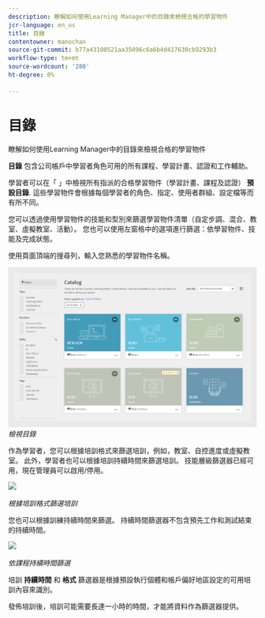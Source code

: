 ```yaml
---
description: 瞭解如何使用Learning Manager中的目錄來檢視合格的學習物件
jcr-language: en_us
title: 目錄
contentowner: manochan
source-git-commit: b77a43100521aa35096c6a6b4d417630cb9293b3
workflow-type: tm+mt
source-wordcount: '280'
ht-degree: 0%

---
```




# 目錄

瞭解如何使用Learning Manager中的目錄來檢視合格的學習物件

**目錄** 包含公司帳戶中學習者角色可用的所有課程、學習計畫、認證和工作輔助。

學習者可以在「 」中檢視所有指派的合格學習物件（學習計畫、課程及認證） **預設目錄**. 這些學習物件會根據每個學習者的角色、指定、使用者群組、設定檔等而有所不同。

您可以透過使用學習物件的技能和型別來篩選學習物件清單（自定步調、混合、教室、虛擬教室、活動）。 您也可以使用左窗格中的選項進行篩選：依學習物件、技能及完成狀態。

使用頁面頂端的搜尋列，輸入您熟悉的學習物件名稱。

![](assets/catalogs.png)
*檢視目錄*

作為學習者，您可以根據培訓格式來篩選培訓，例如，教室、自控進度或虛擬教室。 此外，學習者也可以根據培訓持續時間來篩選培訓。 技能層級篩選器已經可用，現在管理員可以啟用/停用。

![](assets/image014.png)

*根據培訓格式篩選培訓*

您也可以根據訓練持續時間來篩選。 持續時間篩選器不包含預先工作和測試結束的持續時間。

![](assets/image015.png)

*依課程持續時間篩選*

培訓 **持續時間** 和 **格式** 篩選器是根據預設執行個體和帳戶偏好地區設定的可用培訓內容來識別。

發佈培訓後，培訓可能需要長達一小時的時間，才能將資料作為篩選器提供。
